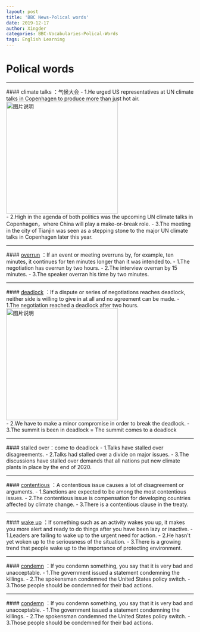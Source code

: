```yaml
---
layout: post
title: 'BBC News-Polical words'
date: 2019-12-17
author: Xingder
categories: BBC-Vocabularies-Polical-Words
tags: English Learning
---
```

# Polical words

<hr>
#### climate talks ：气候大会
- 1.He urged US representatives at UN climate talks in Copenhagen to produce more than just hot air.
<div>
<img src="http://photocdn.sohu.com/20091218/Img269057648.JPG" height="300px" alt="图片说明" > </div>
- 2.High in the agenda of both politics was the upcoming UN climate talks in Copenhagen，where China will play a make-or-break role.
- 3.The meeting in the city of Tianjin was seen as a stepping stone to the major UN climate talks in Copenhagen later this year.
<hr>
#### <a href="http://www.iciba.com/overrun" target="_blank">overrun</a> ：If an event or meeting overruns by, for example, ten minutes, it continues for ten minutes longer than it was intended to.
- 1.The negotiation has overrun by two hours.
- 2.The interview overran by 15 minutes.
- 3.The speaker overran his time by two minutes.
<hr>
#### <a href="http://www.iciba.com/deadlock" target="_blank">deadlock</a> ：If a dispute or series of negotiations reaches deadlock, neither side is willing to give in at all and no agreement can be made.
- 1.The negotiation reached a deadlock after two hours.
<div>
<img src="https://sa.kapamilya.com/absnews/abscbnnews/media/2018/news/08/07/20170722-danilo-suarez-md.jpg?ext=.jpg" height="300px" alt="图片说明" > </div>
- 2.We have to make a  minor compromise in order to break the deadlock.
- 3.The summit is been in deadlock = The summit comes to a deadlock
<hr>
#### stalled over：come to deadlock
- 1.Talks have stalled over disagreements.
- 2.Talks had stalled over a divide on major issues.
- 3.The discussions have stalled over demands that all nations put new climate plants in place by the end of 2020.
<hr>
#### <a href="http://www.iciba.com/contentious" target="_blank">contentious</a> ：A contentious issue causes a lot of disagreement or arguments.
- 1.Sanctions are expected to be among the most contentious issues.
- 2.The contentious issue is compensation for developing countries affected by climate change.
- 3.There is a contentious clause in the treaty.
<hr>
#### <a href="http://www.iciba.com/wake up" target="_blank">wake up</a> ：If something such as an activity wakes you up, it makes you more alert and ready to do things after you have been lazy or inactive.
- 1.Leaders are failing to wake up to the urgent need for action.
- 2.He hasn't yet woken up to the seriousness of the situation.
- 3.There is a growing trend that people wake up to the importance of protecting environment.
<hr>
#### <a href="http://www.iciba.com/condemn" target="_blank">condemn</a> ：If you condemn something, you say that it is very bad and unacceptable.
- 1.The government issued a statement condemning the killings.
- 2.The spokensman condemned the United States policy switch.
- 3.Those people should be condemned for their bad actions.
<hr>
#### <a href="http://www.iciba.com/condemn" target="_blank">condemn</a> ：If you condemn something, you say that it is very bad and unacceptable.
- 1.The government issued a statement condemning the killings.
- 2.The spokensman condemned the United States policy switch.
- 3.Those people should be condemned for their bad actions.








